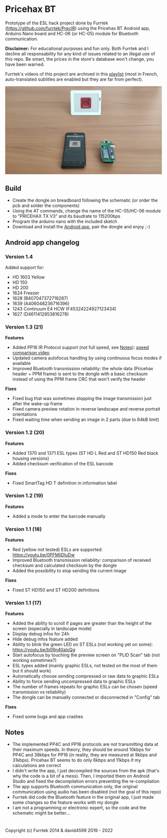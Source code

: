 # Pricehax BT
Prototype of the ESL hack project done by Furrtek (https://github.com/furrtek/PrecIR) using the Pricehax BT Android app, Arduino Nano board and HC-06 (or HC-05) module for Bluetooth communication.

**Disclaimer:** For educational purposes and fun only. Both Furrtek and I decline all responsability for any kind of issues related to an illegal use of this repo. Be smart, the prices in the store's database won't change, you have been warned.

Furrtek's videos of this project are archived in this [playlist](https://www.youtube.com/playlist?list=PLhEz48id1qqD27sRc73mDFfBpu_RcLxfZ) (most in French, auto-translated subtitles are enabled but they are far from perfect).

<img src="PricehaxBT.jpg" width="640" alt="PricehaxBT">

## Build
- Create the dongle on breadboard following the schematic (or order the pcb and solder the components)
- Using the AT commands, change the name of the HC-05/HC-06 module to "PRICEHAX TX V3" and its baudrate to 115200bps
- Program the arduino nano with the included sketch
- Download and install the [Android app](https://github.com/dandri/PricehaxBT/releases/latest), pair the dongle and enjoy ;-)

## Android app changelog

### Version 1.4

Added support for:
- HD 1603 Yellow
- HD 150
- HD 200
- 1624 Freezer
- 1628 (B407047372716287)
- 1639 (A406048236716396)
- 1243 Continuum E4 HCW (F45324224927123434)
- 1627 (D4611412853816278)

### Version 1.3 (21)

**Features**
- Added PP16 IR Protocol support (not full speed, see [Notes](https://github.com/david4599/PricehaxBT#notes)): [speed comparison video](https://youtu.be/DFfLOQh_ERs)
- Updated camera autofocus handling by using continuous focus modes if available
- Improved Bluetooth transmission reliability: the whole data (Pricehax header + PPM frame) is sent to the dongle with a basic checksum instead of using the PPM frame CRC that won't verify the header

**Fixes**
- Fixed bug that was sometimes stopping the image transmission just after the wake-up frame
- Fixed camera preview rotation in reverse landscape and reverse portrait orientations
- Fixed waiting time when sending an image in 2 parts (due to 64kB limit)

### Version 1.2 (20)

**Features**
- Added 1370 and 1371 ESL types (ST HD L Red and ST HD150 Red black housing versions)
- Added checksum verification of the ESL barcode

**Fixes**
- Fixed SmartTag HD T definition in information label

### Version 1.2 (19)

**Features**
- Added a mode to enter the barcode manually

### Version 1.1 (18)

**Features**
- Red (yellow not tested) ESLs are supported: https://youtu.be/0PFMIiDluDw
- Improved Bluetooth transmission reliability: comparison of received checksum and calculated checksum by the dongle
- Added the possibility to stop sending the current image

**Fixes**
- Fixed ST HD150 and ST HD200 definitions

### Version 1.1 (17)

**Features**
- Added the ability to scroll if pages are greater than the height of the screen (especially in landscape mode)
- Display debug infos for 24h
- Hide debug infos feature added
- Ability to blink the green LED on ST ESLs (not working yet on some): https://youtu.be/b0Rn40alxQg
- Start autofocus by touching the preview screen on "PLID Scan" tab (not working sometimes?)
- ESL types added (mainly graphic ESLs, not tested on the most of them but it should work)
- Automatically choose sending compressed or raw data to graphic ESLs
- Ability to force sending uncompressed data to graphic ESLs
- The number of frames repeats for graphic ESLs can be chosen (speed transmission vs reliability)
- The dongle can be manually connected or disconnected in "Config" tab

**Fixes**
- Fixed some bugs and app crashes

## Notes
- The implemented PP4C and PP16 protocols are not transmitting data at their maximum speeds. In theory, they should be around 10kbps for PP4C and 38kbps for PP16 (in reality, they are measured at 9kbps and 31kbps). Pricehax BT seems to do only 6kbps and 11kbps if my calculations are correct
- I didn't write the app, I just decompiled the sources from the apk (that's why the code is a bit of a mess). Then, I imported them on Android Studio and fixed the decompilation errors preventing the re-compilation
- The app supports Bluetooth communication only, the original communication using audio has been disabled (not the goal of this repo)
- Furrtek did code the Bluetooth feature in the original app, I just made some changes so the feature works with my dongle
- I am not a programming or electronic expert, so the code and the schematic might be better...

#

Copyright (c) Furrtek 2014 & david4599 2019 - 2022
